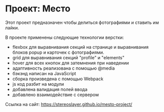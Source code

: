 # Проект: Место

Этот проект предназначен чтобы делиться фотографиями и ставить им лайки.

В проекте применены следующие технологии верстки:

- flexbox для выравнивания секций на странице и выравнивания блоков popup и карточек с фотографиями.
- grid для выравнивания секций "profile" и "elements"
- hover для всех кнопок для затемнения при наведении
- адаптивность реализована с помощью @media
- бэкэнд написан на JavaScript
- сборка произведена с помощью Webpack
- js код разбит на модули
- добавлена валидация полей ввода
- добавлено взаимодействие с сервером

Ссылка на сайт: https://stereoslayer.github.io/mesto-project/
